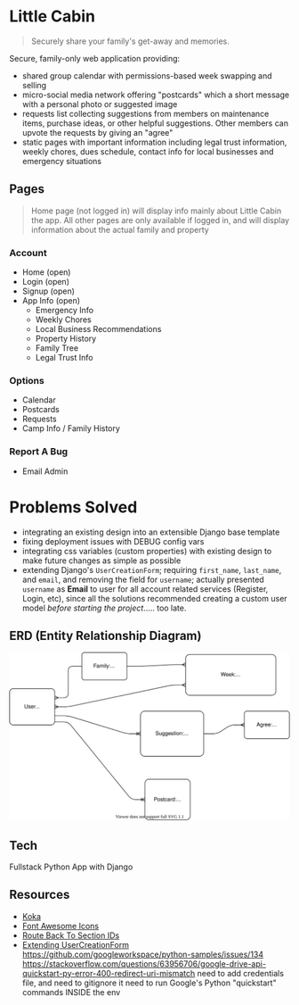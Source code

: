# Little Cabin

> Securely share your family's get-away and memories.

Secure, family-only web application providing:

- shared group calendar with permissions-based week swapping and selling
- micro-social media network offering "postcards" which a short message with a personal photo or suggested image
- requests list collecting suggestions from members on maintenance items, purchase ideas, or other helpful suggestions. Other members can upvote the requests by giving an "agree"
- static pages with important information including legal trust information, weekly chores, dues schedule, contact info for local businesses and emergency situations

## Pages

> Home page (not logged in) will display info mainly about Little Cabin the app. All other pages are only available if logged in, and will display information about the actual family and property

### Account

- Home (open)
- Login (open)
- Signup (open)
- App Info (open)
  - Emergency Info
  - Weekly Chores
  - Local Business Recommendations
  - Property History
  - Family Tree
  - Legal Trust Info

### Options

- Calendar
- Postcards
- Requests
- Camp Info / Family History

### Report A Bug

- Email Admin

# Problems Solved

- integrating an existing design into an extensible Django base template
- fixing deployment issues with DEBUG config vars
- integrating css variables (custom properties) with existing design to make future changes as simple as possible
- extending Django's `UserCreationForm`; requiring `first_name`, `last_name`, and `email`, and removing the field for `username`; actually presented `username` as **Email** to user for all account related services (Register, Login, etc), since all the solutions recommended creating a custom user model _before starting the project_..... too late.

## ERD (Entity Relationship Diagram)

![ERD of Project Models](erd.svg)

## Tech

Fullstack Python App with Django

## Resources

- [Koka](https://angrystudio.com/themes/koka-free-bootstrap-5-website-template/)
- [Font Awesome Icons](https://fontawesome.com/)
- [Route Back To Section IDs](https://engineertodeveloper.com/a-better-way-to-route-back-to-a-section-ids-in-django/)
- [Extending UserCreationForm](https://dev.to/yahaya_hk/usercreation-form-with-multiple-fields-in-django-ek9)
  https://github.com/googleworkspace/python-samples/issues/134
  https://stackoverflow.com/questions/63956706/google-drive-api-quickstart-py-error-400-redirect-uri-mismatch
  need to add credentials file, and need to gitignore it
  need to run Google's Python "quickstart" commands INSIDE the env
